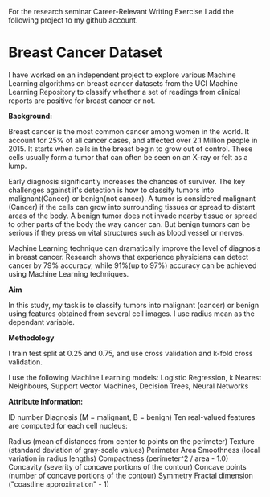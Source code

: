 For the research seminar Career-Relevant Writing Exercise I add the following project to my github account. 

# Breast Cancer Dataset 

I have worked on an independent project to explore various Machine Learning algorithms on breast cancer datasets from the UCI Machine Learning Repository to classify whether a set of readings from clinical reports are positive for breast cancer or not. 

**Background:**

Breast cancer is the most common cancer among women in the world. It account for 25% of all cancer cases, and affected over 2.1 Million people in 2015. It starts when cells in the breast begin to grow out of control. These cells usually form a tumor that can often be seen on an X-ray or felt as a lump.

Early diagnosis significantly increases the chances of surviver. The key challenges against it's detection is how to classify tumors into malignant(Cancer) or benign(not cancer). A tumor is considered malignant (Cancer) if the cells can grow into surrounding tissues or spread to distant areas of the body. A benign tumor does not invade nearby tissue or spread to other parts of the body the way cancer can. But benign tumors can be serious if they press on vital structures such as blood vessel or nerves.

Machine Learning technique can dramatically improve the level of diagnosis in breast cancer. Research shows that experience physicians can detect cancer by 79% accuracy, while 91%(up to 97%) accuracy can be achieved using Machine Learning techniques.

**Aim**

In this study, my task is to classify tumors into malignant (cancer) or benign using features obtained from several cell images. I use radius mean as the dependant variable.

**Methodology**


I train test split at 0.25 and 0.75, and use cross validation and k-fold cross validation.

I use the following Machine Learning models: Logistic Regression, k Nearest Neighbours, Support Vector Machines, Decision Trees, Neural Networks

**Attribute Information:**

ID number Diagnosis (M = malignant, B = benign) Ten real-valued features are computed for each cell nucleus:

Radius (mean of distances from center to points on the perimeter) 
Texture (standard deviation of gray-scale values) 
Perimeter Area Smoothness (local variation in radius lengths) 
Compactness (perimeter^2 / area - 1.0) 
Concavity (severity of concave portions of the contour) 
Concave points (number of concave portions of the contour) 
Symmetry Fractal dimension ("coastline approximation" - 1)

